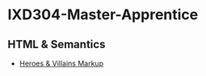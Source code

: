 # IXD304-Master-Apprentice

## HTML & Semantics

- [Heroes & Villains Markup](https://github.com/EvaMariaGarcia/IXD304-Master-Apprentice/index.html)